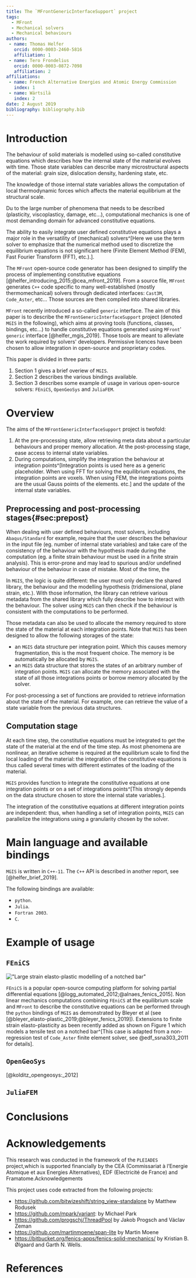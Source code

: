 ```yaml
---
title: The `MFrontGenericInterfaceSupport` project
tags:
  - MFront
  - Mechanical solvers
  - Mechanical behaviours
authors:
 - name: Thomas Helfer
   orcid: 0000-0003-2460-5816
   affiliation: 1
 - name: Tero Frondelius
   orcid: 0000-0003-0872-7098
   affiliation: 2
affiliations:
 - name: French Alternative Energies and Atomic Energy Commission
   index: 1
 - name: Wärtsilä
   index: 2
date: 2 August 2019
bibliography: bibliography.bib
---
```


<!--
pandoc -f markdown_strict --bibliography=bibliography.bib --filter pandoc-citeproc paper.md -o paper.pdf
-->

# Introduction

The behaviour of solid materials is modelled using so-called
constitutive equations which describes how the internal state of the
material evolves with time. Those state variables can describe many
microstructural aspects of the material: grain size, dislocation
density, hardening state, etc.

The knowledge of those internal state variables allows the computation
of local thermodynamic forces which affects the material equilibrium at
the structural scale.

Du to the large number of phenomena that needs to be described
(plasticity, viscoplasticy, damage, etc...), computational mechanics is
one of most demanding domain for advanced constitutive equations.

The ability to easily integrate user defined constitutive equations
plays a major role in the versatility of (mechanical) solvers^[Here we
use the term solver to emphasize that the numerical method used to
discretize the equilibrium equations is not significant here (Finite
Element Method (FEM), Fast Fourier Transform (FFT), etc.).].

The `MFront` open-source code generator has been designed to simplify
the process of implementing constitutive equations
[@helfer_introducing_2015;@cea_mfront_2019]. From a source file,
`MFront` generates `C++` code specific to many well-established (mostly
thermomechanical) solvers through dedicated interfaces: `Cast3M`,
`Code_Aster`, etc... Those sources are then compiled into shared
libraries.

`MFront` recently introduced a so-called `generic` interface. The aim of
this paper is to describe the `MFrontGenericInterfaceSupport` project
(denoted `MGIS` in the following), which aims at proving tools
(functions, classes, bindings, etc…) to handle constitutive equations
generated using `MFront`' `generic` interface [@helfer_mgis_2019]. Those
tools are meant to alleviate the work required by solvers' developers.
Permissive licences have been chosen to allow integration in open-source
and proprietary codes.

This paper is divided in three parts:

1. Section 1 gives a brief overiew of `MGIS`.
2. Section 2 describes the various bindings available.
3. Section 3 describes some example of usage in various open-source
  solvers: `FEniCS`, `OpenGeoSys` and `JuliaFEM`.

# Overview

The aims of the `MFrontGenericInterfaceSupport` project is twofold:

1. At the pre-processing state, allow retrieving meta data about a
  particular behaviours and proper memory allocation. At the
  post-processing stage, ease access to internal state variables.
2. During computations, simplify the integration the behaviour at
  integration points^[Integration points is used here as a generic
  placeholder. When using FFT for solving the equilibrium equations, the
  integration points are voxels. When using FEM, the integrations points
  are the usual Gauss points of the elements. etc.] and the update of
  the internal state variables.

## Preprocessing and post-processing stages{#sec:prepost}

When dealing with user defined behaviours, most solvers, including
`Abaqus/Standard` for example, require that the user describes the
behaviour in the input file (eg. number of internal state variables) and
take care of the consistency of the behaviour with the hypothesis made
during the computation (eg. a finite strain behaviour must be used in a
finite strain analysis). This is error-prone and may lead to spurious
and/or undefined behaviour of the behaviour in case of mistake. Most of the time, the 

In `MGIS`, the logic is quite different: the user must only declare the
shared library, the behaviour and the modelling hypothesis
(tridimensional, plane strain, etc.). With those information, the
library can retrieve various metadata from the shared library which
fully describe how to interact with the behaviour. The solver using
`MGIS` can then check if the behaviour is consistent with the
computations to be performed.

Those metadata can also be used to allocate the memory required to store
the state of the material at each integration points. Note that `MGIS`
has been designed to allow the following storages of the state:

- an `MGIS` data structure per integration point. Which this causes
  memory fragmentation, this is the most frequent choice. The memory is
  be automatically be allocated by `MGIS`.
- an `MGIS` data structure that stores the states of an arbitrary number
  of integration points. `MGIS` can allocate the memory associated with
  the state of all those integrations points or borrow memory allocated
  by the solver.

For post-processing a set of functions are provided to retrieve
information about the state of the material. For example, one can
retrieve the value of a state variable from the previous data
structures.

## Computation stage

At each time step, the constitutive equations must be integrated to get
the state of the material at the end of the time step. As most phenomena
are nonlinear, an iterative scheme is required at the equilibrium scale
to find the local loading of the material: the integration of the
constitutive equations is thus called several times with different
estimates of the loading of the material.

`MGIS` provides function to integrate the constitutive equations at one
integration points or on a set of integrations points^[This strongly
depends on the data structure chosen to store the internal state
variables.].

The integration of the constitutive equations at different integration
points are independent: thus, when handling a set of integration points,
`MGIS` can parallelize the integrations using a granularity chosen by
the solver.

# Main language and available bindings

`MGIS` is written in `C++-11`. The `C++` API is described in another
report, see [@helfer_brief_2019].

The following bindings are available:

- `python`.
- `Julia`.
- `Fortran 2003`.
- `C`.

# Example of usage

## `FEniCS`

!["Large strain elasto-plastic modelling of a notched
bar"](img/FEniCS.png "Large strain elasto-plastic modelling of a notched
bar")

`FEniCS` is a popular open-source computing platform for solving partial
differential equations [@logg_automated_2012;@alnaes_fenics_2015]. Non
linear mechanics computations combining `FEniCS` at the equilibrium
scale and `MFront` to describe the constitutive equations can be
performed through the `python` bindings of `MGIS` as demonstrated by
Bleyer et al (see [@bleyer_elasto-plastic_2019;@bleyer_fenics_2019]).
Extensions to finite strain elasto-plasticity as been recently added as
shown on Figure 1 which models a tensile test on a notched bar^[This
case is adapted from a non-regression test of `Code_Aster` finite
element solver, see @edf_ssna303_2011 for details].

## `OpenGeoSys`

[@kolditz_opengeosys:_2012]

## `JuliaFEM`

# Conclusions


# Acknowledgements

This research was conducted in the framework of the `PLEIADES`
project,which is supported financially by the CEA (Commissariat à
l’Energie Atomique et aux Energies Alternatives), EDF (Electricité de
France) and Framatome.Acknowledgements


This project uses code extracted from the following projects:

- https://github.com/bitwizeshift/string_view-standalone by Matthew
  Rodusek
- https://github.com/mpark/variant: by Michael Park
- https://github.com/progschj/ThreadPool by Jakob Progsch and Václav
  Zeman
- https://github.com/martinmoene/span-lite by Martin Moene
- https://bitbucket.org/fenics-apps/fenics-solid-mechanics/ by
  Kristian B. Ølgaard and Garth N. Wells.

# References